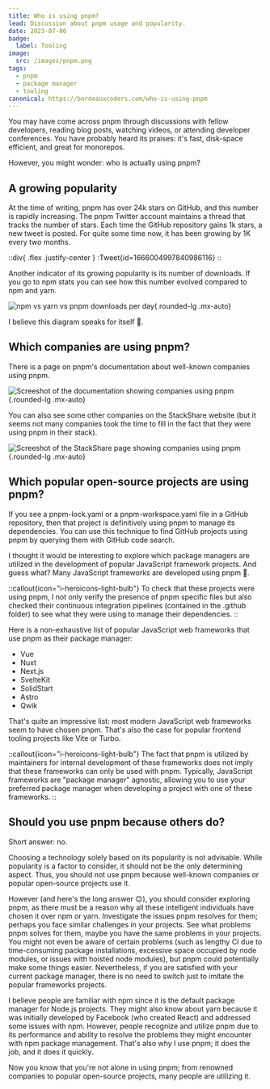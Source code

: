 ```yaml
---
title: Who is using pnpm?
lead: Discussion about pnpm usage and popularity.
date: 2023-07-06
badge:
  label: Tooling
image:
  src: /images/pnpm.png
tags:
  - pnpm
  - package manager
  - tooling
canonical: https://bordeauxcoders.com/who-is-using-pnpm
---
```


You may have come across pnpm through discussions with fellow developers, reading blog posts, watching videos, or attending developer conferences. You have probably heard its praises: it's fast, disk-space efficient, and great for monorepos.

However, you might wonder: who is actually using pnpm?

## A growing popularity

At the time of writing, pnpm has over 24k stars on GitHub, and this number is rapidly increasing. The pnpm Twitter account maintains a thread that tracks the number of stars. Each time the GitHub repository gains 1k stars, a new tweet is posted. For quite some time now, it has been growing by 1K every two months.

::div{ .flex .justify-center }
  :Tweet{id=1666004997840986116}
::

Another indicator of its growing popularity is its number of downloads. If you go to npm stats you can see how this number evolved compared to npm and yarn.

![npm vs yarn vs pnpm downloads per day](/posts/images/pnpm101_whouses_stats.webp){.rounded-lg .mx-auto}

I believe this diagram speaks for itself 🚀.

## Which companies are using pnpm?

There is a page on pnpm's documentation about well-known companies using pnpm.

![Screeshot of the documentation showing companies using pnpm](/posts/images/pnpm101_whouses_companies.webp){.rounded-lg .mx-auto}

You can also see some other companies on the StackShare website (but it seems not many companies took the time to fill in the fact that they were using pnpm in their stack).

![Screeshot of the StackShare page showing companies using pnpm](/posts/images/pnpm101_whouses_companies_2.webp){.rounded-lg .mx-auto}

## Which popular open-source projects are using pnpm?

If you see a pnpm-lock.yaml or a pnpm-workspace.yaml file in a GitHub repository, then that project is definitively using pnpm to manage its dependencies. You can use this technique to find GitHub projects using pnpm by querying them with GitHub code search.

I thought it would be interesting to explore which package managers are utilized in the development of popular JavaScript framework projects. And guess what? Many JavaScript frameworks are developed using pnpm 💖.

::callout{icon="i-heroicons-light-bulb"}
To check that these projects were using pnpm, I not only verify the presence of pnpm specific files but also checked their continuous integration pipelines (contained in the .github folder) to see what they were using to manage their dependencies.
::

Here is a non-exhaustive list of popular JavaScript web frameworks that use pnpm as their package manager:

* Vue
* Nuxt
* Next.js
* SvelteKit
* SolidStart
* Astro
* Qwik

That's quite an impressive list: most modern JavaScript web frameworks seem to have chosen pnpm. That's also the case for popular frontend tooling projects like Vite or Turbo.

::callout{icon="i-heroicons-light-bulb"}
The fact that pnpm is utilized by maintainers for internal development of these frameworks does not imply that these frameworks can only be used with pnpm. Typically, JavaScript frameworks are "package manager" agnostic, allowing you to use your preferred package manager when developing a project with one of these frameworks.
::

## Should you use pnpm because others do?

Short answer: no.

Choosing a technology solely based on its popularity is not advisable. While popularity is a factor to consider, it should not be the only determining aspect. Thus, you should not use pnpm because well-known companies or popular open-source projects use it.

However (and here's the long answer 😉), you should consider exploring pnpm, as there must be a reason why all these intelligent individuals have chosen it over npm or yarn. Investigate the issues pnpm resolves for them; perhaps you face similar challenges in your projects. See what problems pnpm solves for them, maybe you have the same problems in your projects. You might not even be aware of certain problems (such as lengthy CI due to time-consuming package installations, excessive space occupied by node modules, or issues with hoisted node modules), but pnpm could potentially make some things easier. Nevertheless, if you are satisfied with your current package manager, there is no need to switch just to imitate the popular frameworks projects.

I believe people are familiar with npm since it is the default package manager for Node.js projects. They might also know about yarn because it was initially developed by Facebook (who created React) and addressed some issues with npm. However, people recognize and utilize pnpm due to its performance and ability to resolve the problems they might encounter with npm package management. That's also why I use pnpm; it does the job, and it does it quickly.

Now you know that you're not alone in using pnpm; from renowned companies to popular open-source projects, many people are utilizing it.
